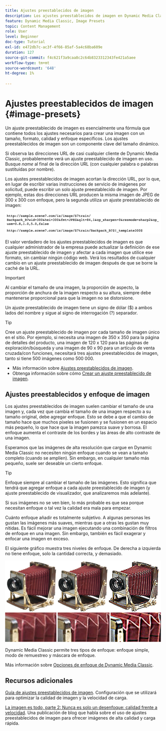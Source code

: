 ```yaml
---
title: Ajustes preestablecidos de imagen
description: Los ajustes preestablecidos de imagen en Dynamic Media Classic contienen todos los ajustes necesarios para crear una imagen con un tamaño, formato, calidad y enfoque específicos. Los ajustes preestablecidos de imagen son un componente clave del tamaño dinámico. Si observa una dirección URL en Dynamic Media Classic, puede ver fácilmente si se está utilizando un ajuste preestablecido de imagen. Obtenga información sobre los ajustes preestablecidos de imagen, por qué son tan útiles y cómo crearlos.
feature: Dynamic Media Classic, Image Presets
topic: Content Management
role: User
level: Beginner
doc-type: Tutorial
exl-id: e472db7c-ac3f-4f66-85af-5a4c68ba609e
duration: 127
source-git-commit: f4c621f3a9caa8c2c64b8323312343fe421a5aee
workflow-type: tm+mt
source-wordcount: '648'
ht-degree: 1%

---
```


# Ajustes preestablecidos de imagen {#image-presets}

Un ajuste preestablecido de imagen es esencialmente una fórmula que contiene todos los ajustes necesarios para crear una imagen con un tamaño, formato, calidad y enfoque específicos. Los ajustes preestablecidos de imagen son un componente clave del tamaño dinámico.

Si observa las direcciones URL de casi cualquier cliente de Dynamic Media Classic, probablemente verá un ajuste preestablecido de imagen en uso. Busque $name$ al final de la dirección URL (con cualquier palabra o palabras sustituidas por nombre).

Los ajustes preestablecidos de imagen acortan la dirección URL, por lo que, en lugar de escribir varias instrucciones de servicio de imágenes por solicitud, puede escribir un solo ajuste preestablecido de imagen. Por ejemplo, estas dos direcciones URL producen la misma imagen de JPEG de 300 x 300 con enfoque, pero la segunda utiliza un ajuste preestablecido de imagen:

![imagen](assets/image-presets/image-preset-2.png)

El valor verdadero de los ajustes preestablecidos de imagen es que cualquier administrador de la empresa puede actualizar la definición de ese ajuste preestablecido de imagen y afectar a cada imagen que utilice ese formato, sin cambiar ningún código web. Verá los resultados de cualquier cambio en un ajuste preestablecido de imagen después de que se borre la caché de la URL.

>[!IMPORTANT]
>
>Al cambiar el tamaño de una imagen, la proporción de aspecto, la proporción de anchura de la imagen respecto a su altura, siempre debe mantenerse proporcional para que la imagen no se distorsione.

Un ajuste preestablecido de imagen tiene un signo de dólar ($) a ambos lados del nombre y sigue al signo de interrogación (?) separador.

>[!TIP]
>
>Cree un ajuste preestablecido de imagen por cada tamaño de imagen único en el sitio. Por ejemplo, si necesita una imagen de 350 x 350 para la página de detalles del producto, una imagen de 120 x 120 para las páginas de exploración/búsqueda y una imagen de 90 x 90 para un artículo de venta cruzada/con funciones, necesitará tres ajustes preestablecidos de imagen, tanto si tiene 500 imágenes como 500 000.

- Más información sobre [Ajustes preestablecidos de imagen](https://experienceleague.adobe.com/docs/dynamic-media-classic/using/image-sizing/setting-image-presets.html).
- Obtenga información sobre cómo [Crear un ajuste preestablecido de imagen](https://experienceleague.adobe.com/docs/dynamic-media-classic/using/image-sizing/setting-image-presets.html#creating-an-image-preset).

## Ajustes preestablecidos y enfoque de imagen

Los ajustes preestablecidos de imagen suelen cambiar el tamaño de una imagen y, cada vez que cambia el tamaño de una imagen respecto a su tamaño original, debe agregar enfoque. Esto se debe a que el cambio de tamaño hace que muchos píxeles se fusionen y se fusionen en un espacio más pequeño, lo que hace que la imagen parezca suave y borrosa. El enfoque aumenta el contraste de los bordes y las áreas de alto contraste de una imagen.

Esperamos que las imágenes de alta resolución que cargue en Dynamic Media Classic no necesiten ningún enfoque cuando se vean a tamaño completo (cuando se amplíen). Sin embargo, en cualquier tamaño más pequeño, suele ser deseable un cierto enfoque.

>[!TIP]
>
>Enfoque siempre al cambiar el tamaño de las imágenes. Esto significa que tendrá que agregar enfoque a cada ajuste preestablecido de imagen (y ajuste preestablecido de visualizador, que analizaremos más adelante).
>
>Si sus imágenes no se ven bien, lo más probable es que sea porque necesitan enfoque o tal vez la calidad era mala para empezar.

Cuánto enfoque añadir es totalmente subjetivo. A algunas personas les gustan las imágenes más suaves, mientras que a otras les gustan muy nítidas. Es fácil mejorar una imagen ejecutando una combinación de filtros de enfoque en una imagen. Sin embargo, también es fácil exagerar y enfocar una imagen en exceso.

El siguiente gráfico muestra tres niveles de enfoque. De derecha a izquierda no tiene enfoque, solo la cantidad correcta, y demasiado.

![imagen](assets/image-presets/image-presets-1.jpg)

Dynamic Media Classic permite tres tipos de enfoque: enfoque simple, modo de remuestreo y máscara de enfoque.

Más información sobre [Opciones de enfoque de Dynamic Media Classic](https://experienceleague.adobe.com/docs/dynamic-media-classic/using/master-files/sharpening-image.html#sharpening_an_image).

## Recursos adicionales

[Guía de ajustes preestablecidos de imagen](https://www.adobe.com/content/dam/www/us/en/experience-manager/pdfs/dynamic-media-image-preset-guide.pdf). Configuración que se utilizará para optimizar la calidad de imagen y la velocidad de carga.

[La imagen es todo, parte 2: Nunca es solo un desenfoque: calidad frente a velocidad](https://theblog.adobe.com/image-is-everything-part-2-its-never-just-a-blur-quality-versus-speed/). Una publicación de blog que habla sobre el uso de ajustes preestablecidos de imagen para ofrecer imágenes de alta calidad y carga rápida.
